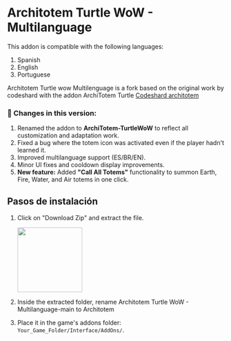# Architotem Turtle WoW - Multilanguage

This addon is compatible with the following languages:

1. Spanish
2. English
3. Portuguese

Architotem Turtle wow Multilenguage is a fork based on the original work by codeshard with the addon ArchiTotem Turtle [Codeshard architotem](https://github.com/codeshard/ArchiTotem)

### 🔧 Changes in this version:

1. Renamed the addon to **ArchiTotem-TurtleWoW** to reflect all customization and adaptation work.  
2. Fixed a bug where the totem icon was activated even if the player hadn't learned it.  
3. Improved multilanguage support (ES/BR/EN).  
4. Minor UI fixes and cooldown display improvements.  
5. **New feature:** Added **"Call All Totems"** functionality to summon Earth, Fire, Water, and Air totems in one click.


## Pasos de instalación
1. Click on "Download Zip" and extract the file.

   <img src="https://github.com/user-attachments/assets/d448633c-0624-4459-8e63-14798ba9c0c7" width="150" />
   
2. Inside the extracted folder, rename Architotem Turtle WoW - Multilanguage-main to Architotem
3. Place it in the game's addons folder:
   `Your_Game_Folder/Interface/AddOns/`.

